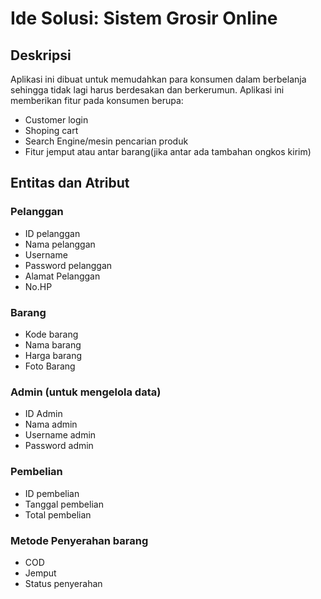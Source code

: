 # Ide Solusi: Sistem Grosir Online
## Deskripsi
Aplikasi ini dibuat untuk memudahkan para konsumen dalam berbelanja sehingga tidak lagi harus berdesakan dan berkerumun. Aplikasi ini memberikan fitur pada konsumen berupa:
- Customer login
- Shoping cart
- Search Engine/mesin pencarian produk
- Fitur jemput atau antar barang(jika antar ada tambahan ongkos kirim)
## Entitas dan Atribut
### Pelanggan
- ID pelanggan
- Nama pelanggan
- Username
- Password pelanggan
- Alamat Pelanggan 
- No.HP
### Barang
- Kode barang
- Nama barang 
- Harga barang
- Foto Barang
### Admin (untuk mengelola data)
- ID Admin
- Nama admin
- Username admin
- Password admin
### Pembelian
- ID pembelian
- Tanggal pembelian
- Total pembelian
### Metode Penyerahan barang
- COD
- Jemput
- Status penyerahan
